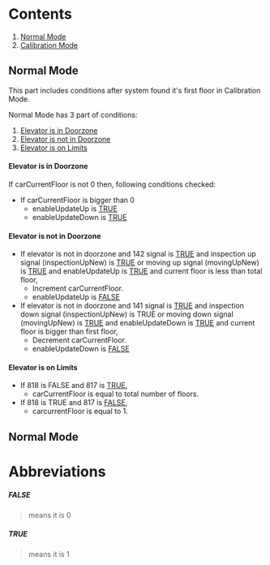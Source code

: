 # Contents

1. [Normal Mode](#normal-mode)
2. [Calibration Mode](#normal-mode-1)

## Normal Mode

This part includes conditions after system found it's first floor in Calibration Mode.

Normal Mode has 3 part of conditions:
1. [Elevator is in Doorzone](#elevator-is-in-doorzone)
2. [Elevator is not in Doorzone](#elevator-is-not-in-doorzone)
3. [Elevator is on Limits](#elevator-is-on-limits)

#### Elevator is in Doorzone
If carCurrentFloor is not 0 then, following conditions checked:
- If carCurrentFloor is bigger than 0
	- enableUpdateUp is [TRUE](#true)
	- enableUpdateDown is [TRUE](#true)

#### Elevator is not in Doorzone
- If elevator is not in doorzone and 142 signal is [TRUE](#true) and inspection up signal (inspectionUpNew) is [TRUE](#true) or moving up signal (movingUpNew) is [TRUE](#true) and enableUpdateUp is [TRUE](#true) and current floor is less than total floor,
	 - Increment carCurrentFloor.
	 - enableUpdateUp is [FALSE](#false)
- If elevator is not in doorzone and 141 signal is [TRUE](#true) and inspection down signal (inspectionUpNew) is TRUE or moving down signal (movingUpNew) is [TRUE](#true) and enableUpdateDown is [TRUE](#true) and current floor is bigger than first floor,
	- Decrement carCurrentFloor.
	- enableUpdateDown is [FALSE](#false)

#### Elevator is on Limits
- If 818 is FALSE and 817 is [TRUE](#true),
	- carCurrentFloor is equal to total number of floors.
- If 818 is TRUE and 817 is [FALSE](#false),
	- carcurrentFloor is equal to 1.

## Normal Mode

# Abbreviations

 ##### **FALSE** 
 > means it is 0
 ##### **TRUE**
 > means it is 1
